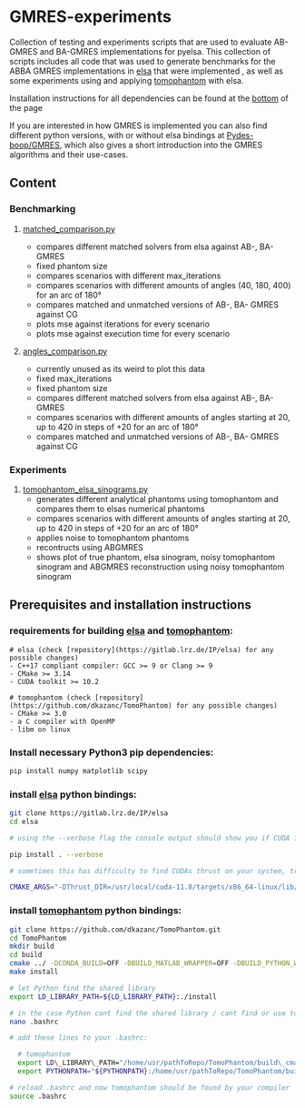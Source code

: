 # GMRES-experiments

Collection of testing and experiments scripts that are used to evaluate AB-GMRES and BA-GMRES implementations for pyelsa. This collection of scripts includes all code that was used to generate benchmarks for the ABBA GMRES implementations in [elsa](https://gitlab.lrz.de/IP/elsa) that were implemented , as well as some experiments using and applying [tomophantom](https://github.com/dkazanc/TomoPhantom) with elsa.

Installation instructions for all dependencies can be found at the [bottom](#prerequisites-and-installation-instructions) of the page

If you are interested in how GMRES is implemented you can also find different python versions, with or without elsa bindings at [Pydes-boop/GMRES](https://github.com/Pydes-boop/GMRES), which also gives a short introduction into the GMRES algorithms and their use-cases.

## Content

### Benchmarking

1.   [matched_comparison.py](benchmarking/matched_comparison.py)
     - compares different matched solvers from elsa against AB-, BA- GMRES
     - fixed phantom size
     - compares scenarios with different max_iterations
     - compares scenarios with different amounts of angles (40, 180, 400) for an arc of 180°
     - compares matched and unmatched versions of AB-, BA- GMRES against CG
     - plots mse against iterations for every scenario
     - plots mse against execution time for every scenario

2.   [angles_comparison.py](benchmarking/angles_comparison.py)
     - currently unused as its weird to plot this data
     - fixed max_iterations
     - fixed phantom size
     - compares different matched solvers from elsa against AB-, BA- GMRES
     - compares scenarios with different amounts of angles starting at 20, up to 420 in steps of +20 for an arc of 180°
     - compares matched and unmatched versions of AB-, BA- GMRES against CG

### Experiments

1.   [tomophantom_elsa_sinograms.py](experiments/tomophantom_elsa_sinograms.py)
     - generates different analytical phantoms using tomophantom and compares them to elsas numerical phantoms
     - compares scenarios with different amounts of angles starting at 20, up to 420 in steps of +20 for an arc of 180°
     - applies noise to tomophantom phantoms
     - recontructs using ABGMRES
     - shows plot of true phantom, elsa sinogram, noisy tomophantom sinogram and ABGMRES reconstruction using noisy tomophantom sinogram

## Prerequisites and installation instructions

### requirements for building [elsa](https://gitlab.lrz.de/IP/elsa) and [tomophantom](https://github.com/dkazanc/TomoPhantom):

```
# elsa (check [repository](https://gitlab.lrz.de/IP/elsa) for any possible changes)
- C++17 compliant compiler: GCC >= 9 or Clang >= 9
- CMake >= 3.14
- CUDA toolkit >= 10.2
```

```
# tomophantom (check [repository](https://github.com/dkazanc/TomoPhantom) for any possible changes)
- CMake >= 3.0
- a C compiler with OpenMP
- libm on linux
```

### Install necessary Python3 pip dependencies:

```bash
pip install numpy matplotlib scipy
```

### install [elsa](https://gitlab.lrz.de/IP/elsa) python bindings:

```bash
git clone https://gitlab.lrz.de/IP/elsa
cd elsa

# using the --verbose flag the console output should show you if CUDA is enabled

pip install . --verbose

# sometimes this has difficulty to find CUDAs thrust on your system, try linking your CUDA directory for CMake:

CMAKE_ARGS="-DThrust_DIR=/usr/local/cuda-11.8/targets/x86_64-linux/lib/cmake/thrust" pip install . --verbose
```

### install [tomophantom](https://github.com/dkazanc/TomoPhantom) python bindings:

```bash
git clone https://github.com/dkazanc/TomoPhantom.git
cd TomoPhantom
mkdir build
cd build
cmake ../ -DCONDA_BUILD=OFF -DBUILD_MATLAB_WRAPPER=OFF -DBUILD_PYTHON_WRAPPER=ON -DCMAKE_BUILD_TYPE=Release -DCMAKE_INSTALL_PREFIX=./install
make install

# let Python find the shared library
export LD_LIBRARY_PATH=${LD_LIBRARY_PATH}:./install

# in the case Python cant find the shared library / cant find or use tomophantom using the export (such was the case for me)
nano .bashrc

# add these lines to your .bashrc:

  # tomophantom
  export LD\_LIBRARY\_PATH="/home/usr/pathToRepo/TomoPhantom/build\_cmake/install/python:$LD\_LIBRARY\_PATH"
  export PYTHONPATH="${PYTHONPATH}:/home/usr/pathToRepo/TomoPhantom/build\_cmake/install/python"

# reload .bashrc and now tomophantom should be found by your compiler
source .bashrc
```
